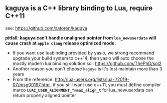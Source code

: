 ## kaguya is a C++ library binding to Lua, require C++11
see: https://github.com/satoren/kaguya

**pitfall: kaguya can't handle unaligned pointer from ```lua_newuserdata``` will cause crash at ```apple clang``` release optimized mode.**  
  * If you want use luabinding provided by yasio, we strong recommand upgrade your build system to c++14, then yasio will auto choose the mostly modern lua binding solution sol: https://github.com/ThePhD/sol2  
  * Another reason you don't choose ```kaguya``` is it's lost maintain more than 3 years  
  * From the reference: http://lua-users.org/lists/lua-l/2019-07/msg00197.html, if you still want use c++11, you must define compiler marco **```LUAI_USER_ALIGNMENT_T=max_align_t```** for lua_newuserdata can return properly aligned pointer  
